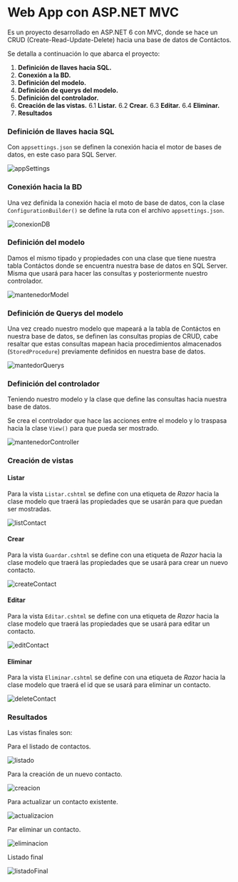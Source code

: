 # Web App con ASP.NET MVC

Es un proyecto desarrollado en ASP.NET 6 con MVC, donde se hace un CRUD (Create-Read-Update-Delete) hacia una base de datos de Contáctos. 

Se detalla a continuación lo que abarca el proyecto:

1. __Definición de llaves hacia SQL.__
2. __Conexión a la BD.__
3. __Definición del modelo.__
4. __Definición de querys del modelo.__
5. __Definición del controlador.__ 
6. __Creación de las vistas.__
    6.1 __Listar.__
    6.2 __Crear.__
    6.3 __Editar.__
    6.4 __Eliminar.__
7. __Resultados__

### Definición de llaves hacia SQL

Con `appsettings.json` se definen la conexión hacia el motor de bases de datos, en este caso para SQL Server.

![appSettings](/images/appSettings.png)

### Conexión hacia la BD

Una vez definida la conexión hacia el moto de base de datos, con la clase `ConfigurationBuilder()` se define la ruta con el archivo `appsettings.json`.

![conexionDB](/images/conexionDB.png)

### Definición del modelo

Damos el mismo tipado y propiedades con una clase que tiene nuestra tabla Contáctos donde se encuentra nuestra base de datos en SQL Server. Misma que usará para hacer las consultas y posteriormente nuestro controlador. 

![mantenedorModel](/images/mantenedorModel.png)

### Definición de Querys del modelo 

Una vez creado nuestro modelo que mapeará a la tabla de Contáctos en nuestra base de datos, se definen las consultas propias de CRUD, cabe resaltar que estas consultas mapean hacia procedimientos almacenados (`StoredProcedure`) previamente definidos en nuestra base de datos. 

![mantedorQuerys](/images/mantenedorQuerys.png)

### Definición del controlador

Teniendo nuestro modelo y la clase que define las consultas hacia nuestra base de datos.

Se crea el controlador que hace las acciones entre el modelo y lo traspasa hacia la clase `View()` para que pueda ser mostrado.

![mantenedorController](/images/mantenedorController.png)

### Creación de vistas

#### Listar

Para la vista `Listar.cshtml` se define con una etiqueta de _Razor_ hacia la clase modelo que traerá las propiedades que se usarán para que puedan ser mostradas. 

![listContact](/images/listContact.png)

#### Crear

Para la vista `Guardar.cshtml` se define con una etiqueta de _Razor_ hacia la clase modelo que traerá las propiedades que se usará para crear un nuevo contacto. 

![createContact](/images/creatContact.png)


#### Editar

Para la vista `Editar.cshtml` se define con una etiqueta de _Razor_ hacia la clase modelo que traerá las propiedades que se usará para editar un contacto. 

![editContact](/images/editContact.png)

#### Eliminar

Para la vista `Eliminar.cshtml` se define con una etiqueta de _Razor_ hacia la clase modelo que traerá el id que se usará para eliminar un contacto. 

![deleteContact](/images/deleteContact.png)

### Resultados

Las vistas finales son:

Para el listado de contactos.

![listado](/images/image1.PNG)

Para la creación de un nuevo contacto.

![creacion](/images/image2.PNG)

Para actualizar un contacto existente. 

![actualizacion](/images/image3.PNG)

Par eliminar un contacto.  

![eliminacion](/images/image4.PNG)

Listado final

![listadoFinal](/images/image5.PNG)
